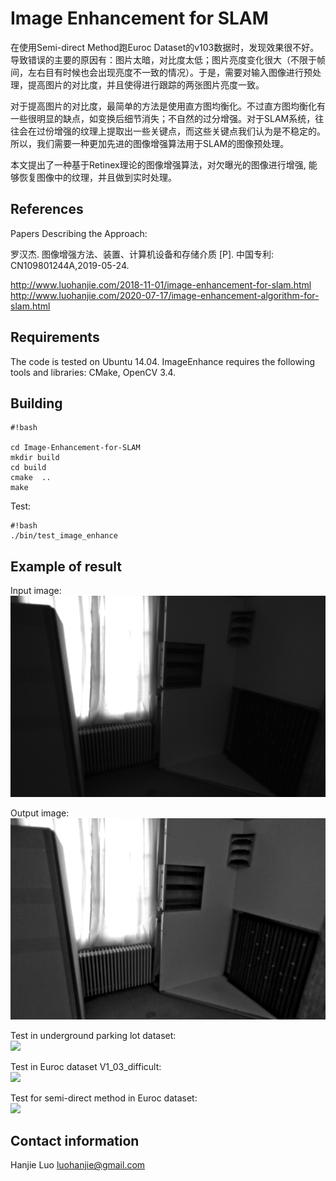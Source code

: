# Image Enhancement for SLAM

在使用Semi-direct Method跑Euroc Dataset的v103数据时，发现效果很不好。导致错误的主要的原因有：图片太暗，对比度太低；图片亮度变化很大（不限于帧间，左右目有时候也会出现亮度不一致的情况）。于是，需要对输入图像进行预处理，提高图片的对比度，并且使得进行跟踪的两张图片亮度一致。

对于提高图片的对比度，最简单的方法是使用直方图均衡化。不过直方图均衡化有一些很明显的缺点，如变换后细节消失；不自然的过分增强。对于SLAM系统，往往会在过份增强的纹理上提取出一些关键点，而这些关键点我们认为是不稳定的。所以，我们需要一种更加先进的图像增强算法用于SLAM的图像预处理。

本文提出了一种基于Retinex理论的图像增强算法，对欠曝光的图像进行增强, 能够恢复图像中的纹理，并且做到实时处理。

## References ## 
Papers Describing the Approach:

罗汉杰. 图像增强方法、装置、计算机设备和存储介质 [P]. 中国专利: CN109801244A,2019-05-24.

http://www.luohanjie.com/2018-11-01/image-enhancement-for-slam.html  
http://www.luohanjie.com/2020-07-17/image-enhancement-algorithm-for-slam.html

## Requirements ##
The code is tested on Ubuntu 14.04. ImageEnhance requires the following tools and libraries: CMake, OpenCV 3.4. 

## Building ##

```
#!bash

cd Image-Enhancement-for-SLAM
mkdir build
cd build
cmake  ..
make
```

Test:

```
#!bash
./bin/test_image_enhance
```

## Example of result ##
Input image:  
![input image](https://github.com/HanjieLuo/Image-Enhancement-for-SLAM/blob/master/data/3.png)

Output image:  
![input image](https://github.com/HanjieLuo/Image-Enhancement-for-SLAM/blob/master/data/3_enhanced.png)

Test in underground parking lot dataset:  
[![](http://img.youtube.com/vi/rnttLhYdGiE/0.jpg)](http://www.youtube.com/watch?v=rnttLhYdGiE "")

Test in Euroc dataset V1_03_difficult:  
[![](http://img.youtube.com/vi/T9_IqWa4mJI/0.jpg)](http://www.youtube.com/watch?v=T9_IqWa4mJI "")

Test for semi-direct method in Euroc dataset:  
[![](http://img.youtube.com/vi/bfZfZQ-2KLs/0.jpg)](http://www.youtube.com/watch?v=bfZfZQ-2KLs "Image Enhancement for SLAM")

## Contact information ##
Hanjie Luo [luohanjie@gmail.com](mailto:luohanjie@gmail.com)




